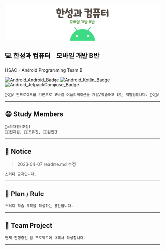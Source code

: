 ![Title](readme.img/img.hsac.mobileB.png)

## **💻 한성과 컴퓨터 - 모바일 개발 B반**
HSAC - Android Programming Team B

  ![Android_Android_Badge](https://img.shields.io/badge/Android-3DDC84?style=for-the-badge&logo=Android&logoColor=white)
  ![Android_Kotlin_Badge](https://img.shields.io/badge/Kotlin-7F52FF?style=for-the-badge&logo=Kotlin&logoColor=white)
  ![Android_JetpackCompose_Badge](https://img.shields.io/badge/JetPack_Compose-4285F4?style=for-the-badge&logo=JetpackCompose&logoColor=white)

    🤹‍♀️🤹‍♂️ 안드로이드를 기반으로 모바일 어플리케이션을 개발/학습하고 있는 개발팀입니다. 🤹‍♀️🤹‍♂️

---

## **😄 Study Members**

    👩‍⚖️박채영(조장)
    👩‍🌾전지원, 👩‍🏫조유진, 👨‍🔧김민찬

---
 ## **📢 Notice**
> 2023-04-07 readme.md 수정


    스터디 공지입니다.

---

## **📖 Plan / Rule**

    스터디 학습 계획을 작성하는 공간입니다.

---

## 🚩 Team Project
    현재 진행중인 팀 프로젝트에 대해서 작성합니다.

---
